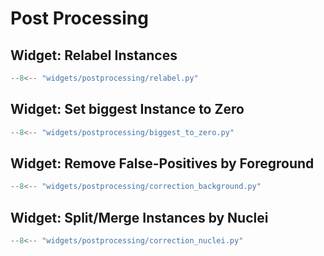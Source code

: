 # Post Processing

## Widget: Relabel Instances

```python exec="1" html="1"
--8<-- "widgets/postprocessing/relabel.py"
```

## Widget: Set biggest Instance to Zero

```python exec="1" html="1"
--8<-- "widgets/postprocessing/biggest_to_zero.py"
```

## Widget: Remove False-Positives by Foreground

```python exec="1" html="1"
--8<-- "widgets/postprocessing/correction_background.py"
```

## Widget: Split/Merge Instances by Nuclei

```python exec="1" html="1"
--8<-- "widgets/postprocessing/correction_nuclei.py"
```
